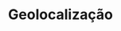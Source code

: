 ---
img: /assets/img/geolocalização.png
title: Geolocalização
description: Projeto desenvolvido com HTML5, CSS3 e Javascript.
site-project: https://jhonathanribeiro.github.io/geolocalizacao/
---